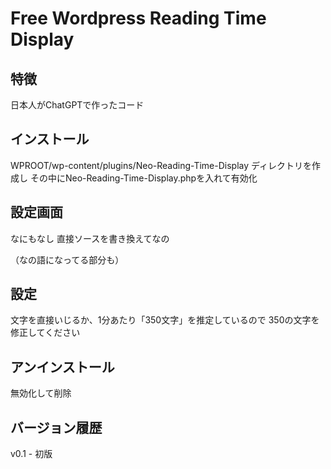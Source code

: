 # Free Wordpress Reading Time Display

## 特徴
日本人がChatGPTで作ったコード

## インストール
WPROOT/wp-content/plugins/Neo-Reading-Time-Display ディレクトリを作成し
その中にNeo-Reading-Time-Display.phpを入れて有効化

## 設定画面
なにもなし
直接ソースを書き換えてなの

（なの語になってる部分も）

## 設定
文字を直接いじるか、1分あたり「350文字」を推定しているので
350の文字を修正してください

## アンインストール
無効化して削除

## バージョン履歴
v0.1 - 初版
